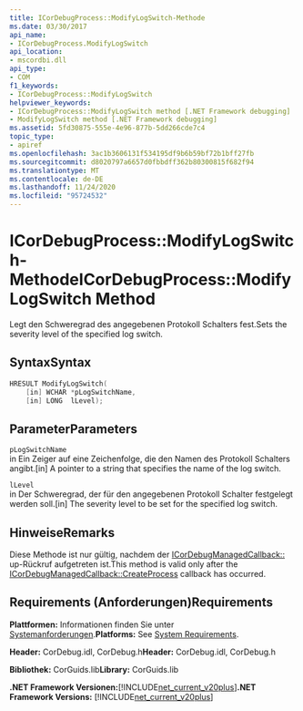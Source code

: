 ```yaml
---
title: ICorDebugProcess::ModifyLogSwitch-Methode
ms.date: 03/30/2017
api_name:
- ICorDebugProcess.ModifyLogSwitch
api_location:
- mscordbi.dll
api_type:
- COM
f1_keywords:
- ICorDebugProcess::ModifyLogSwitch
helpviewer_keywords:
- ICorDebugProcess::ModifyLogSwitch method [.NET Framework debugging]
- ModifyLogSwitch method [.NET Framework debugging]
ms.assetid: 5fd30875-555e-4e96-877b-5dd266cde7c4
topic_type:
- apiref
ms.openlocfilehash: 3ac1b3606131f534195df9b6b59bf72b1bff27fb
ms.sourcegitcommit: d8020797a6657d0fbbdff362b80300815f682f94
ms.translationtype: MT
ms.contentlocale: de-DE
ms.lasthandoff: 11/24/2020
ms.locfileid: "95724532"
---
```

# <a name="icordebugprocessmodifylogswitch-method"></a><span data-ttu-id="0ae31-102">ICorDebugProcess::ModifyLogSwitch-Methode</span><span class="sxs-lookup"><span data-stu-id="0ae31-102">ICorDebugProcess::ModifyLogSwitch Method</span></span>

<span data-ttu-id="0ae31-103">Legt den Schweregrad des angegebenen Protokoll Schalters fest.</span><span class="sxs-lookup"><span data-stu-id="0ae31-103">Sets the severity level of the specified log switch.</span></span>  
  
## <a name="syntax"></a><span data-ttu-id="0ae31-104">Syntax</span><span class="sxs-lookup"><span data-stu-id="0ae31-104">Syntax</span></span>  
  
```cpp  
HRESULT ModifyLogSwitch(  
    [in] WCHAR *pLogSwitchName,  
    [in] LONG  lLevel);  
```  
  
## <a name="parameters"></a><span data-ttu-id="0ae31-105">Parameter</span><span class="sxs-lookup"><span data-stu-id="0ae31-105">Parameters</span></span>  

 `pLogSwitchName`  
 <span data-ttu-id="0ae31-106">in Ein Zeiger auf eine Zeichenfolge, die den Namen des Protokoll Schalters angibt.</span><span class="sxs-lookup"><span data-stu-id="0ae31-106">[in] A pointer to a string that specifies the name of the log switch.</span></span>  
  
 `lLevel`  
 <span data-ttu-id="0ae31-107">in Der Schweregrad, der für den angegebenen Protokoll Schalter festgelegt werden soll.</span><span class="sxs-lookup"><span data-stu-id="0ae31-107">[in] The severity level to be set for the specified log switch.</span></span>  
  
## <a name="remarks"></a><span data-ttu-id="0ae31-108">Hinweise</span><span class="sxs-lookup"><span data-stu-id="0ae31-108">Remarks</span></span>  

 <span data-ttu-id="0ae31-109">Diese Methode ist nur gültig, nachdem der [ICorDebugManagedCallback::](icordebugmanagedcallback-createprocess-method.md) up-Rückruf aufgetreten ist.</span><span class="sxs-lookup"><span data-stu-id="0ae31-109">This method is valid only after the [ICorDebugManagedCallback::CreateProcess](icordebugmanagedcallback-createprocess-method.md) callback has occurred.</span></span>  
  
## <a name="requirements"></a><span data-ttu-id="0ae31-110">Requirements (Anforderungen)</span><span class="sxs-lookup"><span data-stu-id="0ae31-110">Requirements</span></span>  

 <span data-ttu-id="0ae31-111">**Plattformen:** Informationen finden Sie unter [Systemanforderungen](../../get-started/system-requirements.md).</span><span class="sxs-lookup"><span data-stu-id="0ae31-111">**Platforms:** See [System Requirements](../../get-started/system-requirements.md).</span></span>  
  
 <span data-ttu-id="0ae31-112">**Header:** CorDebug.idl, CorDebug.h</span><span class="sxs-lookup"><span data-stu-id="0ae31-112">**Header:** CorDebug.idl, CorDebug.h</span></span>  
  
 <span data-ttu-id="0ae31-113">**Bibliothek:** CorGuids.lib</span><span class="sxs-lookup"><span data-stu-id="0ae31-113">**Library:** CorGuids.lib</span></span>  
  
 <span data-ttu-id="0ae31-114">**.NET Framework Versionen:**[!INCLUDE[net_current_v20plus](../../../../includes/net-current-v20plus-md.md)]</span><span class="sxs-lookup"><span data-stu-id="0ae31-114">**.NET Framework Versions:** [!INCLUDE[net_current_v20plus](../../../../includes/net-current-v20plus-md.md)]</span></span>
